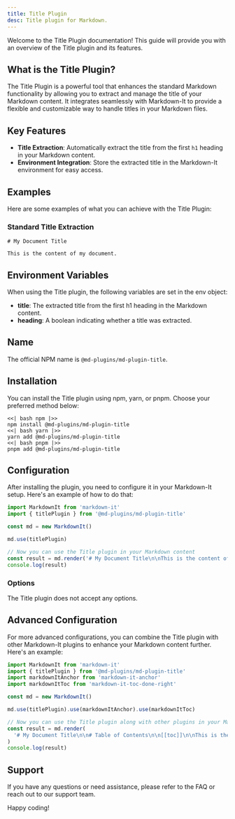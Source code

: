 ```yaml
---
title: Title Plugin
desc: Title plugin for Markdown.
---
```


Welcome to the Title Plugin documentation! This guide will provide you with an overview of the Title plugin and its features.

## What is the Title Plugin?

The Title Plugin is a powerful tool that enhances the standard Markdown functionality by allowing you to extract and manage the title of your Markdown content. It integrates seamlessly with Markdown-It to provide a flexible and customizable way to handle titles in your Markdown files.

## Key Features

- **Title Extraction**: Automatically extract the title from the first `h1` heading in your Markdown content.
- **Environment Integration**: Store the extracted title in the Markdown-It environment for easy access.

## Examples

Here are some examples of what you can achieve with the Title Plugin:

### Standard Title Extraction

```markup
# My Document Title

This is the content of my document.
```

## Environment Variables

When using the Title plugin, the following variables are set in the env object:

- **title**: The extracted title from the first h1 heading in the Markdown content.
- **heading**: A boolean indicating whether a title was extracted.

## Name

The official NPM name is `@md-plugins/md-plugin-title`.

## Installation

You can install the Title plugin using npm, yarn, or pnpm. Choose your preferred method below:

```tabs
<<| bash npm |>>
npm install @md-plugins/md-plugin-title
<<| bash yarn |>>
yarn add @md-plugins/md-plugin-title
<<| bash pnpm |>>
pnpm add @md-plugins/md-plugin-title
```

## Configuration

After installing the plugin, you need to configure it in your Markdown-It setup. Here's an example of how to do that:

```javascript
import MarkdownIt from 'markdown-it'
import { titlePlugin } from '@md-plugins/md-plugin-title'

const md = new MarkdownIt()

md.use(titlePlugin)

// Now you can use the Title plugin in your Markdown content
const result = md.render('# My Document Title\n\nThis is the content of my document.')
console.log(result)
```

### Options

The Title plugin does not accept any options.

## Advanced Configuration

For more advanced configurations, you can combine the Title plugin with other Markdown-It plugins to enhance your Markdown content further. Here's an example:

```javascript
import MarkdownIt from 'markdown-it'
import { titlePlugin } from '@md-plugins/md-plugin-title'
import markdownItAnchor from 'markdown-it-anchor'
import markdownItToc from 'markdown-it-toc-done-right'

const md = new MarkdownIt()

md.use(titlePlugin).use(markdownItAnchor).use(markdownItToc)

// Now you can use the Title plugin along with other plugins in your Markdown content
const result = md.render(
  '# My Document Title\n\n# Table of Contents\n\n[[toc]]\n\nThis is the content of my document.',
)
console.log(result)
```

## Support

If you have any questions or need assistance, please refer to the FAQ or reach out to our support team.

Happy coding!
